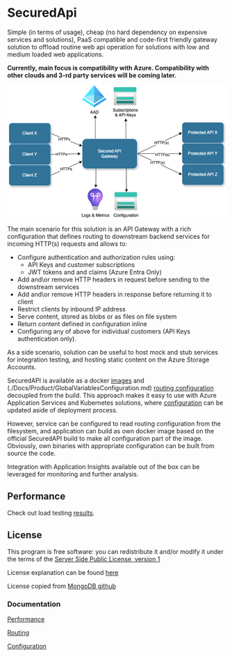 # SecuredApi

Simple (in terms of usage), cheap (no hard dependency on expensive services and solutions), PaaS compatible and code-first friendly gateway solution to offload routine web api operation for solutions with low and medium loaded web applications.

__Currently, main focus is compatibility with Azure. Compatibility with other clouds and 3-rd party services will be coming later.__

![](./Docs/Img/birdseye.png)

The main scenario for this solution is an API Gateway with a rich configuration that defines routing to downstream backend services for incoming HTTP(s) requests and allows to:
* Configure authentication and authorization rules using:
    * API Keys and customer subscriptions
    * JWT tokens and and claims (Azure Entra Only)
* Add and\or remove HTTP headers in request before sending to the downstream services
* Add and\or remove HTTP headers in response before returning it to client
* Restrict clients by inbound IP address
* Serve content, stored as blobs or as files on file system
* Return content defined in configuration inline
* Configuring any of above for individual customers (API Keys authentication only).

As a side scenario, solution can be useful to host mock and stub services for integration testing, and hosting static content on the Azure Storage Accounts.

SecuredAPI is available as a docker [images](https://hub.docker.com/repository/docker/pkruglov/securedapi.gateway) and (./Docs/Product/GlobalVariablesConfiguration.md) [routing configuration](./Docs/Product/RoutingConfiguration.md) decoupled from the build. This approach makes it easy to use with Azure Application Services and Kubernetes solutions, where [configuration](./Docs/Product/Configuration.md) can be updated aside of deployment process.

However, service can be configured to read routing configuration from the filesystem, and application can build as own docker image based on the official SecuredAPI build to make all configuration part of the image. Obviously, own binaries with appropriate configuration can be built from source the code.

Integration with Application Insights available out of the box can be leveraged for monitoring and further analysis.

## Performance
Check out load testing [results](./Docs/Product/Performance.md). 

## License
This program is free software: you can redistribute it and/or modify it under the terms of the [Server Side Public License, version 1](./LICENSE.txt)

License explanation can be found [here](https://www.mongodb.com/licensing/server-side-public-license/faq)

License copied from [MongoDB github](https://github.com/mongodb/mongo/blob/master/LICENSE-Community.txt)

### Documentation
[Performance](./Docs/Product/Performance.md)

[Routing](./Docs/Product/Routing.md)

[Configuration](./Docs/Product/Configuration.md)

